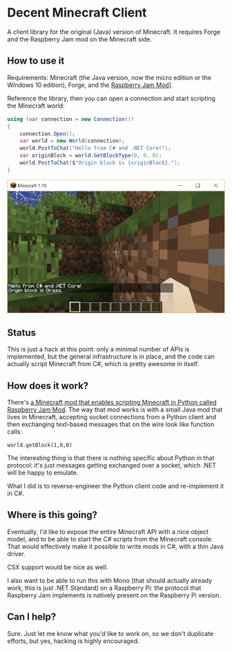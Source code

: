 Decent Minecraft Client
=======================

A client library for the original (Java) version of Minecraft.
It requires Forge and the Raspberry Jam mod on the Minecraft side.

How to use it
-------------

Requirements: Minecraft (the Java version, now the micro edition or the Windows 10 edition),
Forge, and the [Raspberry Jam Mod](https://github.com/arpruss/raspberryjammod/releases)].

Reference the library, then you can open a connection and start scripting the Minecraft
world:

```csharp
using (var connection = new Connection())
{
    connection.Open();
    var world = new World(connection);
    world.PostToChat("Hello from C# and .NET Core!");
    var originBlock = world.GetBlockType(0, 0, 0);
    world.PostToChat($"Origin block is {originBlock}.");
}
```

![Scripting Minecraft from C#](decent.minecraft.png)

Status
------

This is just a hack at this point: only a minimal number of APIs is implemented,
but the general infrastructure is in place, and the code can actually script Minecraft
from C#, which is pretty awesome in itself.

How does it work?
-----------------

There's [a Minecraft mod that enables scripting Minecraft in Python called Raspberry Jam
Mod](https://github.com/arpruss/raspberryjammod/releases).
The way that mod works is with a small Java mod that lives in Minecraft, accepting socket
connections from a Python client and then exchanging text-based messages that on the wire
look like function calls:

```
world.getBlock(1,0,0)
```

The interesting thing is that there is nothing specific about Python in that protocol:
it's just messages getting exchanged over a socket, which .NET will be happy to emulate.

What I did is to reverse-engineer the Python client code and re-implement it in C#.

Where is this going?
--------------------

Eventually, I'd like to expose the entire Minecraft API with a nice object model,
and to be able to start the C# scripts from the Minecraft console.
That would effectively make it possible to write mods in C#, with a thin Java driver.

CSX support would be nice as well.

I also want to be able to run this with Mono (that should actually already work,
this is just .NET Standard) on a Raspberry Pi: the protocol that Raspberry Jam implements
is natively present on the Raspberry Pi version.

Can I help?
-----------

Sure. Just let me know what you'd like to work on, so we don't duplicate efforts, but yes,
hacking is highly encouraged.